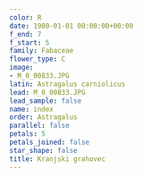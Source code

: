 ```yaml
---
color: R
date: 1900-01-01 00:00:00+00:00
f_end: 7
f_start: 5
family: Fabaceae
flower_type: C
image:
- M_0_00833.JPG
latin: Astragalus carniolicus
lead: M_0_00833.JPG
lead_sample: false
name: index
order: Astragalus
parallel: false
petals: 5
petals_joined: false
star_shape: false
title: Kranjski grahovec
---
```


